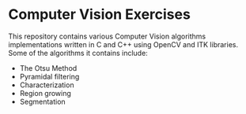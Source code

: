 # Computer Vision Exercises
This repository contains various Computer Vision algorithms implementations written in C and C++ using OpenCV and ITK libraries. Some of the algorithms it contains include:
* The Otsu Method
* Pyramidal filtering
* Characterization
* Region growing 
* Segmentation
